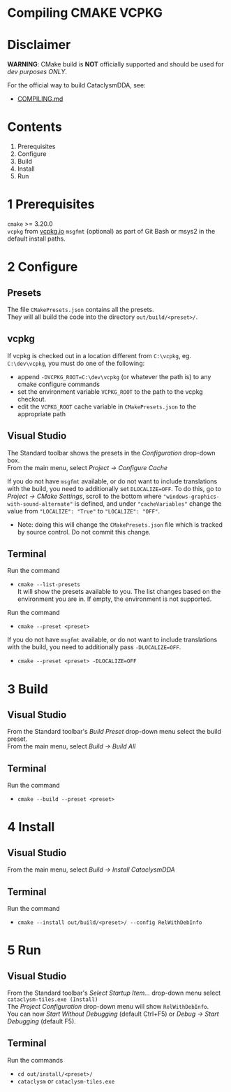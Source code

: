 # Compiling CMAKE VCPKG
# Disclaimer

**WARNING**: CMake build is **NOT** officially supported and should be used for *dev purposes ONLY*.

For the official way to build CataclysmDDA, see:
  * [COMPILING.md](COMPILING.md)

# Contents

1. Prerequisites
2. Configure
3. Build
4. Install
5. Run

# 1 Prerequisites

`cmake` >= 3.20.0<br/>
`vcpkg` from [vcpkg.io](https://vcpkg.io/en/getting-started.html)
`msgfmt` (optional) as part of Git Bash or msys2 in the default install paths.
# 2 Configure

## Presets
The file `CMakePresets.json` contains all the presets.<br/>
They will all build the code into the directory `out/build/<preset>/`.

## vcpkg

If vcpkg is checked out in a location different from `C:\vcpkg`, eg. `C:\dev\vcpkg`, you must do one of the following:
  * append `-DVCPKG_ROOT=C:\dev\vcpkg` (or whatever the path is) to any cmake configure commands
  * set the environment variable `VCPKG_ROOT` to the path to the vcpkg checkout.
  * edit the `VCPKG_ROOT` cache variable in `CMakePresets.json` to the appropriate path

## Visual Studio
The Standard toolbar shows the presets in the _Configuration_ drop-down box.<br/>
From the main menu, select _Project -> Configure Cache_

If you do not have `msgfmt` available, or do not want to include translations with the build, you need to additionally set `DLOCALIZE=OFF`. To do this, go to _Project -> CMake Settings_, scroll to the bottom where `"windows-graphics-with-sound-alternate"` is defined, and under `"cacheVariables"` change the value from `"LOCALIZE": "True"` to `"LOCALIZE": "OFF"`.
 * Note: doing this will change the `CMakePresets.json` file which is tracked by source control. Do not commit this change.

## Terminal
Run the command
 * `cmake --list-presets`<br/>
It will show the presets available to you.
The list changes based on the environment you are in.
If empty, the environment is not supported.

Run the command
 * `cmake --preset <preset>`
 
 If you do not have `msgfmt` available, or do not want to include translations with the build, you need to additionally pass `-DLOCALIZE=OFF`.
 
 * `cmake --preset <preset> -DLOCALIZE=OFF`
 
# 3 Build

## Visual Studio
From the Standard toolbar's _Build Preset_ drop-down menu select the build preset.<br/>
From the main menu, select _Build -> Build All_

## Terminal
Run the command
 * `cmake --build --preset <preset>`

# 4 Install

## Visual Studio
From the main menu, select _Build -> Install CataclysmDDA_

## Terminal
Run the command
 * `cmake --install out/build/<preset>/ --config RelWithDebInfo`

# 5 Run

 ## Visual Studio
From the Standard toolbar's _Select Startup Item..._ drop-down menu select `cataclysm-tiles.exe (Install)` <br/>
The _Project Configuration_ drop-down menu will show `RelWithDebInfo`.<br/>
You can now _Start Without Debugging_ (default Ctrl+F5) or _Debug -> Start Debugging_ (default F5).

 ## Terminal
 Run the commands
  * `cd out/install/<preset>/`
  * `cataclysm` or `cataclysm-tiles.exe`
